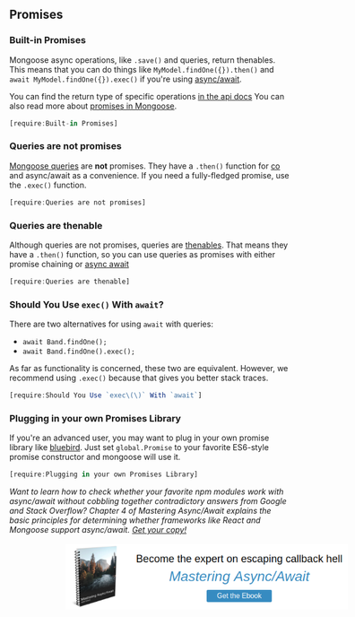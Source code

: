## Promises

### Built-in Promises

Mongoose async operations, like `.save()` and queries, return thenables.
This means that you can do things like `MyModel.findOne({}).then()` and
`await MyModel.findOne({}).exec()` if you're using
[async/await](http://thecodebarbarian.com/80-20-guide-to-async-await-in-node.js.html).

You can find the return type of specific operations [in the api docs](api/mongoose.html)
You can also read more about [promises in Mongoose](https://masteringjs.io/tutorials/mongoose/promise).

```javascript
[require:Built-in Promises]
```

### Queries are not promises

[Mongoose queries](http://mongoosejs.com/docs/queries.html) are **not** promises. They have a `.then()`
function for [co](https://www.npmjs.com/package/co) and async/await as
a convenience. If you need
a fully-fledged promise, use the `.exec()` function.

```javascript
[require:Queries are not promises]
```

### Queries are thenable

Although queries are not promises, queries are [thenables](https://promisesaplus.com/#terminology).
That means they have a `.then()` function, so you can use queries as promises with either
promise chaining or [async await](https://asyncawait.net)

```javascript
[require:Queries are thenable]
```

### Should You Use `exec()` With `await`?

There are two alternatives for using `await` with queries:

- `await Band.findOne();`
- `await Band.findOne().exec();`
 
As far as functionality is concerned, these two are equivalent.
However, we recommend using `.exec()` because that gives you
better stack traces.

```javascript
[require:Should You Use `exec\(\)` With `await`]
```

### Plugging in your own Promises Library

If you're an advanced user, you may want to plug in your own promise
library like [bluebird](https://www.npmjs.com/package/bluebird). Just set
`global.Promise` to your favorite
ES6-style promise constructor and mongoose will use it.

```javascript
[require:Plugging in your own Promises Library]
```

<i>
  Want to learn how to check whether your favorite npm modules work with
  async/await without cobbling together contradictory answers from Google
  and Stack Overflow? Chapter 4 of Mastering Async/Await explains the
  basic principles for determining whether frameworks like React and
  Mongoose support async/await.
  <a href="http://asyncawait.net/?utm_source=mongoosejs&utm_campaign=promises">Get your copy!</a>
</i>
<br><br>
<a href="http://asyncawait.net/?utm_source=mongoosejs&utm_campaign=promises" style="margin-left: 100px">
  <img src="/docs/images/asyncawait.png" style="width: 650px" />
</a>
